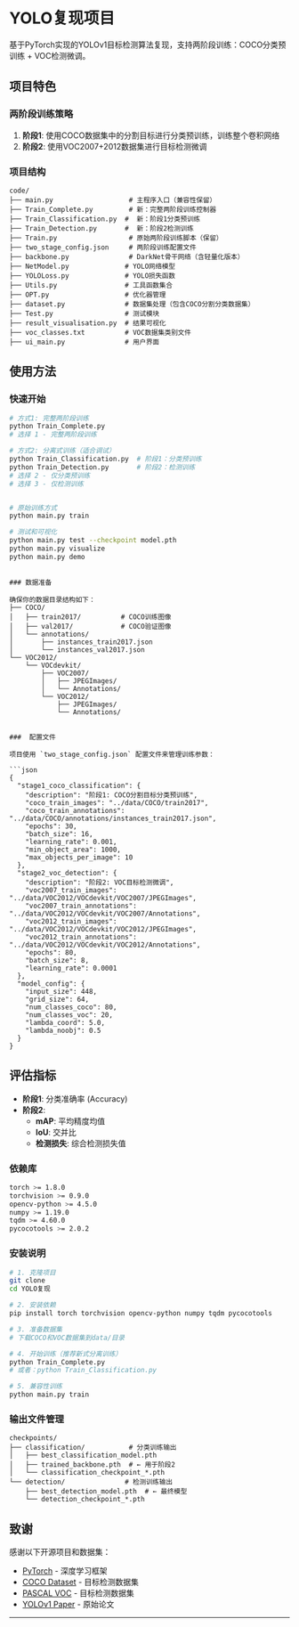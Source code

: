 # YOLO复现项目

基于PyTorch实现的YOLOv1目标检测算法复现，支持两阶段训练：COCO分类预训练 + VOC检测微调。

## 项目特色

### 两阶段训练策略
1. **阶段1**: 使用COCO数据集中的分割目标进行分类预训练，训练整个卷积网络
2. **阶段2**: 使用VOC2007+2012数据集进行目标检测微调

### 项目结构

```
code/
├── main.py                   # 主程序入口（兼容性保留）
├── Train_Complete.py         # 新：完整两阶段训练控制器
├── Train_Classification.py  #  新：阶段1分类预训练
├── Train_Detection.py       #  新：阶段2检测训练
├── Train.py                  # 原始两阶段训练脚本（保留）
├── two_stage_config.json     # 两阶段训练配置文件
├── backbone.py               # DarkNet骨干网络（含轻量化版本）
├── NetModel.py              # YOLO网络模型
├── YOLOLoss.py              # YOLO损失函数
├── Utils.py                 # 工具函数集合
├── OPT.py                   # 优化器管理
├── dataset.py               # 数据集处理（包含COCO分割分类数据集）
├── Test.py                  # 测试模块
├── result_visualisation.py  # 结果可视化
├── voc_classes.txt          # VOC数据集类别文件
├── ui_main.py               # 用户界面
```

## 使用方法

###  快速开始

```bash
# 方式1: 完整两阶段训练
python Train_Complete.py
# 选择 1 - 完整两阶段训练

# 方式2: 分离式训练（适合调试）
python Train_Classification.py  # 阶段1：分类预训练
python Train_Detection.py       # 阶段2：检测训练
# 选择 2 - 仅分类预训练
# 选择 3 - 仅检测训练


# 原始训练方式
python main.py train

# 测试和可视化
python main.py test --checkpoint model.pth
python main.py visualize
python main.py demo
```

```

### 数据准备

确保你的数据目录结构如下：
├── COCO/
│   ├── train2017/          # COCO训练图像
│   ├── val2017/            # COCO验证图像
│   └── annotations/
│       ├── instances_train2017.json
│       └── instances_val2017.json
└── VOC2012/
    └── VOCdevkit/
        ├── VOC2007/
        │   ├── JPEGImages/
        │   └── Annotations/
        └── VOC2012/
            ├── JPEGImages/
            └── Annotations/


###  配置文件

项目使用 `two_stage_config.json` 配置文件来管理训练参数：

```json
{
  "stage1_coco_classification": {
    "description": "阶段1: COCO分割目标分类预训练",
    "coco_train_images": "../data/COCO/train2017",
    "coco_train_annotations": "../data/COCO/annotations/instances_train2017.json",
    "epochs": 30,
    "batch_size": 16,
    "learning_rate": 0.001,
    "min_object_area": 1000,
    "max_objects_per_image": 10
  },
  "stage2_voc_detection": {
    "description": "阶段2: VOC目标检测微调",
    "voc2007_train_images": "../data/VOC2012/VOCdevkit/VOC2007/JPEGImages",
    "voc2007_train_annotations": "../data/VOC2012/VOCdevkit/VOC2007/Annotations",
    "voc2012_train_images": "../data/VOC2012/VOCdevkit/VOC2012/JPEGImages",
    "voc2012_train_annotations": "../data/VOC2012/VOCdevkit/VOC2012/Annotations",
    "epochs": 80,
    "batch_size": 8,
    "learning_rate": 0.0001
  },
  "model_config": {
    "input_size": 448,
    "grid_size": 64,
    "num_classes_coco": 80,
    "num_classes_voc": 20,
    "lambda_coord": 5.0,
    "lambda_noobj": 0.5
  }
}
```



## 评估指标

- **阶段1**: 分类准确率 (Accuracy)
- **阶段2**: 
  - **mAP**: 平均精度均值
  - **IoU**: 交并比
  - **检测损失**: 综合检测损失值


### 依赖库
```bash
torch >= 1.8.0
torchvision >= 0.9.0
opencv-python >= 4.5.0
numpy >= 1.19.0
tqdm >= 4.60.0
pycocotools >= 2.0.2
```

### 安装说明
```bash
# 1. 克隆项目
git clone 
cd YOLO复现

# 2. 安装依赖
pip install torch torchvision opencv-python numpy tqdm pycocotools

# 3. 准备数据集
# 下载COCO和VOC数据集到data/目录

# 4. 开始训练（推荐新式分离训练）
python Train_Complete.py
# 或者：python Train_Classification.py

# 5. 兼容性训练
python main.py train
```


### 输出文件管理
```
checkpoints/
├── classification/           # 分类训练输出
│   ├── best_classification_model.pth
│   ├── trained_backbone.pth  # ← 用于阶段2
│   └── classification_checkpoint_*.pth
└── detection/               # 检测训练输出
    ├── best_detection_model.pth  # ← 最终模型
    └── detection_checkpoint_*.pth
```


## 致谢

感谢以下开源项目和数据集：
- [PyTorch](https://pytorch.org/) - 深度学习框架
- [COCO Dataset](https://cocodataset.org/) - 目标检测数据集  
- [PASCAL VOC](http://host.robots.ox.ac.uk/pascal/VOC/) - 目标检测数据集
- [YOLOv1 Paper](https://arxiv.org/abs/1506.02640) - 原始论文

---



